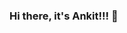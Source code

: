 ### Hi there, it's Ankit!!! 👋

<!--
**Ankit152/Ankit152** is a ✨ _special_ ✨ repository because its `README.md` (this file) appears on your GitHub profile.

Here are some ideas to get you started:

- 🔭 I’m currently working on ...
- 🌱 I’m currently learning 
- 👯 I’m looking to collaborate on ...
- 🤔 I’m looking for help with ...
- 💬 Ask me about ML/AI/Data Science/Development
- 📫 How to reach me: ...
- 😄 Pronouns: ...
- ⚡ Fun fact: You cannot photograph a star's present image. Think!!!
-->
